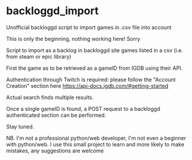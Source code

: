 # backloggd_import
Unofficial backloggd script to import games in .csv file into account

This is only the beginning, nothing working here! Sorry

Script to import as a backlog in backloggd site games listed in a csv (i.e. from steam or epic library)

First the game as to be retrieved as a gameID from IGDB using their API.

Authentication through Twitch is required: please follow the "Account Creation" section here https://api-docs.igdb.com/#getting-started

Actual search finds multiple results. 

Once a single gameID is found, a POST request to a backloggd authenticated section can be performed.

Stay tuned.

NB. I'm not a professional python/web developer, I'm not even a beginner with python/web. I use this small project to learn and more likely to make mistakes, any suggestions are welcome

